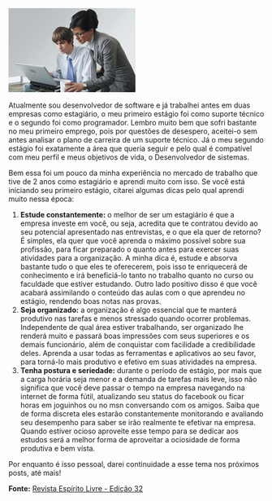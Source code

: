![Vida de estagiário](../images/estagiarios.jpg)

Atualmente sou desenvolvedor de software e já trabalhei antes em duas empresas como estagiário, o meu primeiro estágio foi como suporte técnico e o segundo foi como programador. Lembro muito bem que sofri bastante no meu primeiro emprego, pois por questões de desespero, aceitei-o sem antes analisar o plano de carreira de um suporte técnico. Já o meu segundo estágio foi exatamente a área que queria seguir e pelo qual é compatível com meu perfil e meus objetivos de vida, o Desenvolvedor de sistemas.

Bem essa foi um pouco da minha experiência no mercado de trabalho que tive de 2 anos como estagiário e aprendi muito com isso. Se você está iniciando seu primeiro estágio, citarei algumas dicas pelo qual aprendi muito nessa época:

1.  **Estude constantemente:** o melhor de ser um estagiário é que a empresa investe em você, ou seja, acredita que te contratou devido ao seu potencial apresentado nas entrevistas, e o que ela quer de retorno? É simples, ela quer que você aprenda o máximo possível sobre sua profissão, para ficar preparado o quanto antes para exercer suas atividades para a organização. A minha dica é, estude e absorva bastante tudo o que eles te oferecerem, pois isso te enriquecerá de conhecimento e irá beneficiá-lo tanto no trabalho quanto no curso ou faculdade que estiver estudando. Outro lado positivo disso é que você acabará assimilando o conteúdo das aulas com o que aprendeu no estágio, rendendo boas notas nas provas.
2.  **Seja organizado:** a organização é algo essencial que te manterá produtivo nas tarefas e menos stressado quando ocorrer problemas. Independente de qual área estiver trabalhando, ser organizado lhe renderá muito e passará boas impressões com seus superiores e os demais funcionário, além de conquistar com facilidade a credibilidade deles. Aprenda a usar todas as ferramentas e aplicativos ao seu favor, para torná-lo mais produtivo e efetivo em suas atividades na empresa.
3.  **Tenha postura e seriedade:** durante o período de estágio, por mais que a carga horária seja menor e a demanda de tarefas mais leve, isso não significa que você deve passar o tempo na empresa navegando na internet de forma fútil, atualizando seu status do facebook ou ficar horas em joguinhos ou no msn conversando com os amigos. Saiba que de forma discreta eles estarão constantemente monitorando e avaliando seu desempenho para saber se irão realmente te efetivar na empresa. Quando estiver ocioso aproveite esse tempo para se dedicar aos estudos será a melhor forma de aproveitar a ociosidade de forma produtiva e bem vista.

Por enquanto é isso pessoal, darei continuidade a esse tema nos próximos posts, até mais!

**Fonte:** [Revista Espírito Livre - Edição 32](http://www.revista.espiritolivre.org/lancada-edicao-n-32-da-revista-espirito-livre)